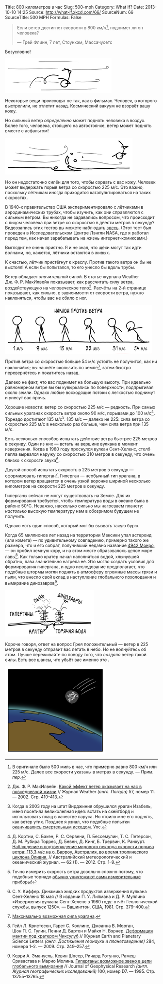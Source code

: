 Title: 800 километров в час
Slug: 500-mph
Category: What If?
Date: 2013-10-10 14:25
Source: http://what-if.xkcd.com/66/
SourceNum: 66
SourceTitle: 500 MPH
Formulas: False

> Если ветер достигнет скорости в 800 км/ч[^1], поднимет ли он человека?
> 
> — Грей Флинн, 7 лет, Стоунхэм, Массачусетс

Безусловно!

![](/uploads/066-500-mph/wind_pickup.png "Грей Флинн, 7 лет, стремительно покидает Стоунхэм, Массачусетс.")

Некоторые вещи происходят не так, как в фильмах. Человек, в которого выстрелили, не отлетит назад. Космический вакуум не взорвёт вашу кожу.

Но сильный ветер _определённо_ может поднять человека в воздух. Более того, человека, стоящего на автостоянке, ветер может поднять вместе с асфальтом!

![](/uploads/066-500-mph/wind_pavement.png "Самые сильные из торнадо часто срывают части дорожного полотна.")

Но он недостаточно силён для того, чтобы сорвать с вас кожу. Человек может выдержать порыв ветра со скоростью 225 м/с. Это важно, поскольку лётчикам иногда приходится катапультироваться на таких скоростях.

В 1940-х правительство США экспериментировало с лётчиками в аэродинамических трубах, чтобы изучить, как они справляются с сильным ветром. Вы никогда не задавались вопросом, что происходит с лицом человека при ветре со скоростью в двести метров в секунду? Видеозапись этих тестов вы можете наблюдать [здесь](http://www.youtube.com/watch?v=IU4SDDNXuUA). (Этот тест был проведен в Исследовательском Центре Лэнгли NASA, где я работал перед тем, как начал зарабатывать на жизнь интернет-комиксами.) 

Выглядит не очень приятно. Я и не знал, что щёки могут так идти волнами, но, кажется, лётчики остаются в живых.

К счастью, лётчик пристёгнут к креслу. Против такого ветра он бы не выстоял! А если бы попытался, то его унесло бы вдоль трубы.

Ветер обладает _значительной_ силой. В статье журнала Weather Дж.&nbsp;Ф.&nbsp;Р.&nbsp;МакИлвейн показывает, как рассчитать силу ветра, воздействующую на человеческое тело[^2]. Расчёты на 2-й странице показывают, как сильно, в зависимости от скорости ветра, нужно наклоняться, чтобы вас не сбило с ног.

![](/uploads/066-500-mph/wind_lean_ru.png "Я ношу этот график с собой, чтобы в случае торнадо знать нужный наклон.")

Против ветра со скоростью больше 54 м/с устоять не получится, как ни наклоняйся; вы начнёте скользить по земле[^3], затем быстро перевернётесь и покатитесь назад.

Далеко не факт, что вас поднимет на большую высоту. При идеально равномерном ветре вы бы кувыркались по поверхности, подпрыгивая около земли. Однако любые восходящие потоки с легкостью поднимут и унесут вас прочь.

Хорошие новости: ветер со скоростью 225 м/c — редкость. При самых сильных ураганах скорость ветра около 90 м/с, порывами до 100 м/с[^4]. Торнадо достигают 135 м/с[^5]. 135 м/с — далеко не 225: сила ветра со скоростью 225 м/c в несколько раз больше, чем сила ветра при 135 м/c.

Есть несколько способов испытать действие ветра быстрее 225 метров в секунду. Один из них — встать на вершине вулкана в момент извержения. Когда в 1980 году проснулся вулкан Сент-Хеленс, столб пепла вырвался наружу со скоростью 310 метров в секунду, что очень близко к скорости звука[^6].

Другой способ испытать скорость в 225 метров в секунду — сформировать гиперган[^7]. Гиперган — необычный тип урагана, в котором ветер вращается в очень узкой воронке шириной несколько километров на скорости 225 метров в секунду.

Гиперганы сейчас не могут существовать на Земле. Для их формирования требуется, чтобы температура воды в океане была в районе 50°C. Неважно, насколько сильно мы нагреваем планету: _настолько_ высокую температуру нам в обозримом будущем не получить.

Однако есть один способ, который мог бы вызвать такую бурю.

Когда 65 миллионов лет назад на территории Мексики упал астероид (или комета) — по удивительному совпадению, примерно такого же размера, что и его собрат, получивший недавно название [4942 Монро](/asteroid-4942-munroe/), — он пробил земную кору, и на этом месте образовалось целое море лавы[^8]. Как только кратер начал наполняться водой, хлынувшей обратно, лава значительно нагрела её. Это могло создать условия для формирования гипергана, и одно исследование предполагает, что подобные штормы могли поднять в атмосферу огромные массы грязи и пыли, что внесло свой вклад в наступление глобального похолодания и вымирание динозавров[^9].

![](/uploads/066-500-mph/wind_hypercane_ru.png "Это настолько круто, что может и сработать.")

Короче говоря, ответ на вопрос Грея положительный — ветер в 225 метров в секунду отправит вас летать в небо. Но не волнуйтесь об этом. Лучше переживайте по поводу того, что _создало_ ветер такой силы. Есть все шансы, что убьёт вас именно _это_ .

![](/uploads/066-500-mph/wind_asteroid_ru.png "Я работаю над тем, чтобы воплотить этот сценарий в жизнь.")

[^1]: В оригинале было 500 миль в час, что примерно равно 800 км/ч или 225 м/с. Далее все скорости указаны в метрах в секунду. — *Прим. пер.*
[^2]: Дж.&nbsp;Ф.&nbsp;Р.&nbsp;МакИлвейн. [Какой эффект ветер оказывает на нас в повседневной жизни](http://onlinelibrary.wiley.com/doi/10.1256/wea.29.02/pdf) // Журнал Weather _(англ. Погода)_ 57, номер 11. — 2002. Стр. 410–413.
[^3]: Когда в 2003 году на штат Вирджиния обрушился ураган Изабель, меня посетила великолепная идея: встать на скейтборд и использовать плащ в качестве паруса. Но стоило мне его поднять, как ветер утих. Позднее я узнал, что подобные попытки [оканчивались смертельным исходом](http://www.dailymail.co.uk/news/article-1327705/Kite-surfer-28-dies-gale-drags-100mph-beach-drops-50ft.html). Упс.
[^4]: Д.&nbsp;Кортни, С.&nbsp;Бакен, Р.&nbsp;С.&nbsp;Сервени, П.&nbsp;Бессемулин, Т.&nbsp;С.&nbsp;Петерсон, Д.&nbsp;М.&nbsp;Рубира Торрес, Д.&nbsp;Бевен, Д.&nbsp;Кинг, Б.&nbsp;Трервин, К.&nbsp;Ранкурт. [Наблюдение и подтверждение мирового рекорда скорости порыва ветра: 113,3 м/с на о. Барроу, Австралия, во время тропического циклона Оливия.](http://www.bom.gov.au/amoj/docs/2012/courtney_hres.pdf) // Австралийский метеорологический и океанический журнал. — 62 (1). — 2012. Стр. 1–9.
[^5]: Точно измерить скорость ветра довольно сложно потому, что подобные торнадо [обычно уничтожают сами измерительные приборы](http://www.spc.noaa.gov/faq/tornado/#History)!
[^6]: С.&nbsp;У.&nbsp;Киффер. Динамика жидких продуктов извержения вулкана Сент-Хеленс 18 мая // В издании П.&nbsp;У.&nbsp;Липмана и Д.&nbsp;Р.&nbsp;Муллино «Извержения вулкана Сент-Хеленс в 1980 году: отчёт Геологической службы, выпуск 1250». — Вашингтон, США, 1981. Стр. 379–400.
[^7]: [Максимально возможная сила урагана](http://wind.mit.edu/~emanuel/holem/holem.html).
[^8]: Гейл&nbsp;Л.&nbsp;Кристесон, Гарет&nbsp;С.&nbsp;Коллинс, Джоанна&nbsp;В.&nbsp;Морган, Шон&nbsp;П.&nbsp;С.&nbsp;Гулин, Пенни&nbsp;Д.&nbsp;Бартон и Майкл&nbsp;Н.&nbsp;Вэрнер. [Деформация мантии под кратером Чиксулуб](https://spiral.imperial.ac.uk/bitstream/10044/1/4214/1/icpub.pdf) // Журнал Earth and Planetary Science Letters _(англ. Достижения геонауки и планетоведения)_ 284, номера 1–2. — 2009. Стр. 249–257.
[^9]: Керри&nbsp;А.&nbsp;Эмануель, Кевин Шпеер, Ричард Ротунно, Рамеш Сривастава и Марио Молина. [Гиперганы: возможное звено в цепи глобального вымирания](ftp://texmex.mit.edu/pub/emanuel/PAPERS/hypercane95.pdf) // Journal of Geophysical Research _(англ. Журнал географических исследований)_ 100, номер D7. — 1995. Стр. 13755–13765.
